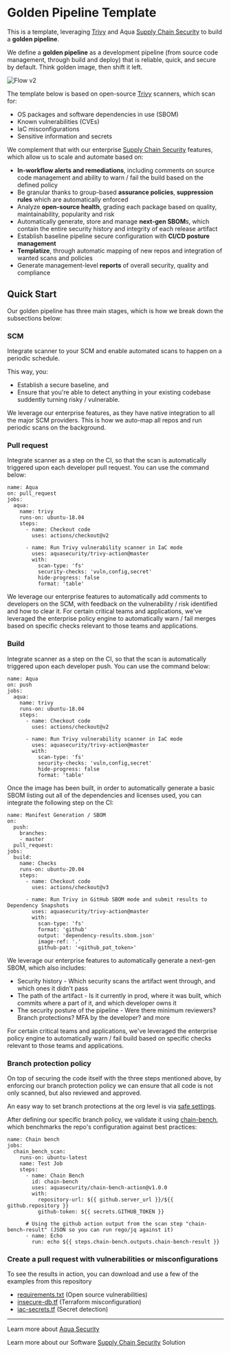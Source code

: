 # Golden Pipeline Template

This is a template, leveraging [Trivy] and Aqua [Supply Chain Security] to build a **golden pipeline**.

We define a **golden pipeline** as a development pipeline (from source code management, through build and deploy) that is reliable, quick, and secure by default. Think  golden image, then shift it left. 

![Flow v2](https://user-images.githubusercontent.com/84018957/195580736-3bede00b-bb35-4b12-b8b2-f141c28b6776.png)

The template below is based on open-source [Trivy] scanners, which scan for:
 - OS packages and software dependencies in use (SBOM)
 - Known vulnerabilities (CVEs)
 - IaC misconfigurations
 - Sensitive information and secrets

We complement that with our enterprise [Supply Chain Security] features, which allow us to scale and automate based on:
 - **In-workflow alerts and remediations**, including comments on source code management and ability to warn / fail the build based on the defined policy
 - Be granular thanks to group-based **assurance policies**, **suppression rules** which are automatically enforced
 - Analyze **open-source health**, grading each package based on quality, maintainability, popularity and risk
 - Automatically generate, store and manage **next-gen SBOM**s, which contain the entire security history and integrity of each release artifact
 - Establish baseline pipeline secure configuration with **CI/CD posture management**
 - **Templatize**, through automatic mapping of new repos and integration of wanted scans and policies
 - Generate management-level **reports** of overall security, quality and compliance
 
 
## Quick Start

Our golden pipeline has three main stages, which is how we break down the subsections below:

### SCM
Integrate scanner to your SCM and enable automated scans to happen on a periodic schedule. 

This way, you:
- Establish a secure baseline, and
- Ensure that you're able to detect anything in your existing codebase suddently turning risky / vulnerable.

We leverage our enterprise features, as they have native integration to all the major SCM providers. This is how we auto-map all repos and run periodic scans on the background. 

### Pull request
Integrate scanner as a step on the CI, so that the scan is automatically triggered upon each developer pull request. You can use the command below:

```
name: Aqua
on: pull_request
jobs:
  aqua:
    name: trivy
    runs-on: ubuntu-18.04
    steps:
      - name: Checkout code
        uses: actions/checkout@v2

      - name: Run Trivy vulnerability scanner in IaC mode
        uses: aquasecurity/trivy-action@master
        with:
          scan-type: 'fs'
          security-checks: 'vuln,config,secret'
          hide-progress: false
          format: 'table'
```
We leverage our enterprise features to automatically add comments to developers on the SCM, with feedback on the vulnerability / risk identified and how to clear it. 
For certain critical teams and applications, we've leveraged the enterprise policy engine to automatically warn / fail merges based on specific checks relevant to those teams and applications.

### Build
Integrate scanner as a step on the CI, so that the scan is automatically triggered upon each developer push. You can use the command below:
```
name: Aqua
on: push
jobs:
  aqua:
    name: trivy
    runs-on: ubuntu-18.04
    steps:
      - name: Checkout code
        uses: actions/checkout@v2

      - name: Run Trivy vulnerability scanner in IaC mode
        uses: aquasecurity/trivy-action@master
        with:
          scan-type: 'fs'
          security-checks: 'vuln,config,secret'
          hide-progress: false
          format: 'table'
```
Once the image has been built, in order to automatically generate a basic SBOM listing out all of the dependencies and licenses used, you can integrate the following step on the CI:
```
name: Manifest Generation / SBOM
on:
  push:
    branches:
    - master
  pull_request:
jobs:
  build:
    name: Checks
    runs-on: ubuntu-20.04
    steps:
      - name: Checkout code
        uses: actions/checkout@v3

      - name: Run Trivy in GitHub SBOM mode and submit results to Dependency Snapshots
        uses: aquasecurity/trivy-action@master
        with:
          scan-type: 'fs'
          format: 'github'
          output: 'dependency-results.sbom.json'
          image-ref: '.'
          github-pat: '<github_pat_token>'
```
We leverage our enterprise features to automatically generate a next-gen SBOM, which also includes:
- Security history - Which security scans the artifact went through, and which ones it didn't pass
- The path of the artifact - Is it currently in prod, where it was built, which commits where a part of it, and which developer owns it
- The security posture of the pipeline - Were there minimum reviewers? Branch protections? MFA by the developer? and more

For certain critical teams and applications, we've leveraged the enterprise policy engine to automatically warn / fail build based on specific checks relevant to those teams and applications. 

### Branch protection policy
On top of securing the code itself with the three steps mentioned above, by enforcing our branch protection policy we can ensure that all code is not only scanned, but also reviewed and approved. 

An easy way to set branch protections at the org level is via [safe settings]. 

After defining our specific branch policy, we validate it using [chain-bench], which benchmarks the repo's configuration against best practices:
```
name: Chain bench
jobs:
  chain_bench_scan:
    runs-on: ubuntu-latest
    name: Test Job
    steps:
      - name: Chain Bench
        id: chain-bench
        uses: aquasecurity/chain-bench-action@v1.0.0
        with:
          repository-url: ${{ github.server_url }}/${{ github.repository }} 
          github-token: ${{ secrets.GITHUB_TOKEN }}

      # Using the github action output from the scan step "chain-bench-result" (JSON so you can run rego/jq against it)
      - name: Echo
        run: echo ${{ steps.chain-bench.outputs.chain-bench-result }}
```

### Create a pull request with vulnerabilities or misconfigurations 
To see the results in action, you can download and use a few of the examples from this repository
- [requirements.txt] (Open source vulnerabilities)
- [insecure-db.tf] (Terraform misconfiguration)
- [iac-secrets.tf] (Secret detection)

---

Learn more about [Aqua Security]

Learn more about our Software [Supply Chain Security] Solution

[getting-started]: https://aquasecurity.github.io/trivy/latest/getting-started/installation/
[docs]: https://aquasecurity.github.io/trivy
[integrations]:https://aquasecurity.github.io/trivy/latest/docs/integrations/
[installation]:https://aquasecurity.github.io/trivy/latest/docs/getting-started/installation/
[releases]: https://github.com/aquasecurity/trivy/releases
[alpine]: https://ariadne.space/2021/06/08/the-vulnerability-remediation-lifecycle-of-alpine-containers/
[rego]: https://www.openpolicyagent.org/docs/latest/#rego
[aquasec]: https://aquasec.com
[Aqua Security]: https://aquasec.com
[oss]: https://www.aquasec.com/products/open-source-projects/
[discussions]: https://github.com/aquasecurity/trivy/discussions
[Supply Chain Security]: https://www.aquasec.com/products/software-supply-chain-security/
[Trivy]: https://github.com/aquasecurity/trivy
[requirements.txt]: https://github.com/Aqua-Kubecon/Aqua-Demo/blob/main/requirements.txt
[insecure-db.tf]: https://github.com/Aqua-Kubecon/Aqua-Demo/blob/main/insecure-db.tf
[iac-secrets.tf]: https://github.com/Aqua-Kubecon/Aqua-Demo/blob/main/iac-secrets.tf
[safe settings]: https://github.com/github/safe-settings
[chain-bench]: https://github.com/aquasecurity/chain-bench

